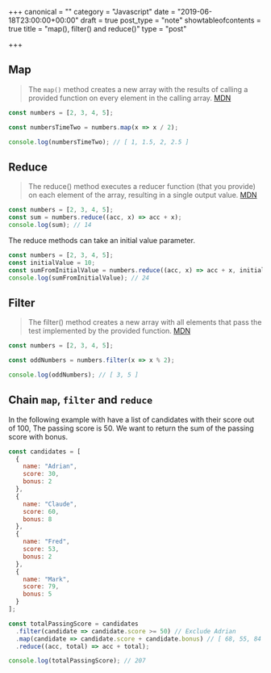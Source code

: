 +++
canonical = ""
category = "Javascript"
date = "2019-06-18T23:00:00+00:00"
draft = true
post_type = "note"
showtableofcontents = true
title = "map(), filter() and reduce()"
type = "post"

+++
## Map

> The `map()` method creates a new array with the results of calling a provided function on every element in the calling array. [MDN](https://developer.mozilla.org/en-US/docs/Web/JavaScript/Reference/Global_Objects/Array/map)

```js
const numbers = [2, 3, 4, 5];

const numbersTimeTwo = numbers.map(x => x / 2);

console.log(numbersTimeTwo); // [ 1, 1.5, 2, 2.5 ]
```

## Reduce

> The reduce() method executes a reducer function (that you provide) on each element of the array, resulting in a single output value. [MDN](https://developer.mozilla.org/en-US/docs/Web/JavaScript/Reference/Global_Objects/Array/reduce)

```js
const numbers = [2, 3, 4, 5];
const sum = numbers.reduce((acc, x) => acc + x);
console.log(sum); // 14
```

The reduce methods can take an initial value parameter.

```js
const numbers = [2, 3, 4, 5];
const initialValue = 10;
const sumFromInitialValue = numbers.reduce((acc, x) => acc + x, initialValue);
console.log(sumFromInitialValue); // 24
```

## Filter

> The filter() method creates a new array with all elements that pass the test implemented by the provided function. [MDN](https://developer.mozilla.org/en-US/docs/Web/JavaScript/Reference/Global_Objects/Array/filter)

```js
const numbers = [2, 3, 4, 5];

const oddNumbers = numbers.filter(x => x % 2);

console.log(oddNumbers); // [ 3, 5 ]
```

## Chain `map`, `filter` and `reduce`

In the following example with have a list of candidates with their score out of 100, The passing score is 50. We want to return the sum of the passing score with bonus.

```js
const candidates = [
  {
    name: "Adrian",
    score: 30,
    bonus: 2
  },
  {
    name: "Claude",
    score: 60,
    bonus: 8
  },
  {
    name: "Fred",
    score: 53,
    bonus: 2
  },
  {
    name: "Mark",
    score: 79,
    bonus: 5
  }
];

const totalPassingScore = candidates
  .filter(candidate => candidate.score >= 50) // Exclude Adrian
  .map(candidate => candidate.score + candidate.bonus) // [ 68, 55, 84 ]
  .reduce((acc, total) => acc + total);

console.log(totalPassingScore); // 207
```